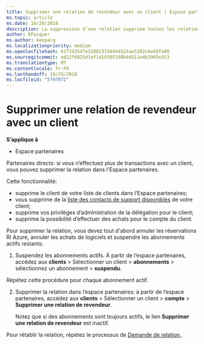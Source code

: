 ```yaml
---
title: Supprimer une relation de revendeur avec un client | Espace partenaires
ms.topic: article
ms.date: 10/29/2018
description: La suppression d’une relation supprime toutes les relations commerciales clôturées de votre affichage dans l'Espace partenaires.
author: KPacquer
ms.author: kenpacq
ms.localizationpriority: medium
ms.openlocfilehash: 61f2435d7e310623338444524ae5382c6e69fa00
ms.sourcegitcommit: ed22f6825d3af1d19385198b4d511e4b39d5e353
ms.translationtype: MT
ms.contentlocale: fr-FR
ms.lasthandoff: 10/29/2018
ms.locfileid: "5797072"
---
```

# <a name="remove-a-reseller-relationship-with-a-customer"></a>Supprimer une relation de revendeur avec un client

**S’applique à**

-   Espace partenaires

Partenaires directs: si vous n’effectuez plus de transactions avec un client, vous pouvez supprimer la relation dans l'Espace partenaires. 

Cette fonctionnalité:
*  supprime le client de votre liste de clients dans l’Espace partenaires;
*  vous supprime de la [liste des contacts de support disponibles](assign-support-contacts.md) de votre client;
*  supprime vos privilèges d’administration de la délégation pour le client;
*  supprime la possibilité d’effectuer des achats pour le compte du client.

Pour supprimer la relation, vous devez tout d'abord annuler les réservations RI Azure, annuler les achats de logiciels et suspendre les abonnements actifs restants:

1.  Suspendez les abonnements actifs. À partir de l’espace partenaires, accédez aux **clients** > Sélectionner un client > **abonnements** > sélectionnez un abonnement > **suspendu**. 

   Répétez cette procédure pour chaque abonnement actif.

2.  Supprimer la relation dans l’espace partenaires: à partir de l’espace partenaires, accédez aux **clients** > Sélectionner un client > **compte** > **Supprimer une relation de revendeur**.

    Notez que si des abonnements sont toujours actifs, le lien **Supprimer une relation de revendeur** est inactif. 

Pour rétablir la relation, répétez le processus de [Demande de relation ](request-a-relationship-with-a-customer.md).
